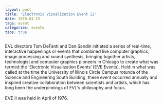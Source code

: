 ```yaml
---
layout: post
title: 'Electronic Visualization Event II'
date: 1976-04-15
tags: event
categories: events
tabs: true
---
```


EVL directors Tom DeFanti and Dan Sandin initiated a series of real-time, interactive happenings or events that combined live computer graphics, image processing and sound synthesis, bringing together artists, technologist and computer graphics pioneers in Chicago to create what was termed the &rsquo;Electronic Visualization Events&rsquo; (EVE Events).  Held in what was called at the time the University of Illinois Circle Campus rotunda of the Science and Engineering South Building, these event occurred annually and inspired creative collaboration between scientists and artists, which has long been the underpinnings of EVL's philosophy and focus.<br><br>
EVE II was held in April of 1976.